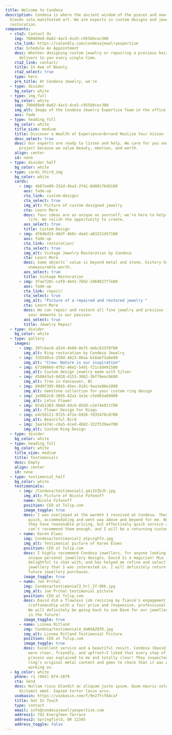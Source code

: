 ```yaml
---
title: Welcome to Condesa
description: Condesa is where the ancient wisdom of the pieces and new knowledge
  blends into manifested art. We are experts in custom designs and jewelry
  restoration.
components:
  - cta2: Contact Us
    img: 700dd9e0-0a62-4ac5-4ce5-c955b9cec300
    cta_link: https://calendly.com/condesajewelryexpertise
    cta: Schedule An Appointment
    desc: Whether designing custom jewelry or repairing a precious heirloom, Condesa
      delivers to you every single time.
    cta2_link: contact/
    title: In Awe of Beauty
    cta2_select: true
    type: hero
    pre_title: At Condesa Jewelry, we're
  - type: divider
    bg_color: white
  - type: img_full
    bg_color: white
    img: 700dd9e0-0a62-4ac5-4ce5-c955b9cec300
    img_alt: Image of the Condesa Jewelry Expertise Team in the office
    aos: fade
  - type: heading_full
    bg_color: white
    title_size: medium
    title: Discover a Wealth of Experience<br>and Realize Your Vision
    desc_select: true
    desc: Our experts are ready to listen and help. We care for you and for your
      project because we value beauty, emotion, and worth.
    align: center
    id: none
  - type: divider_half
    bg_color: white
  - type: cards_third_img
    bg_color: white
    cards:
      - img: 4b67ee09-252d-4ba3-2f41-8d881f6dd100
        aos: fade-up
        cta_link: custom-design/
        cta_select: true
        img_alt: Picture of custom designed jewelry
        cta: Learn More
        desc: Your ideas are as unique as yourself; we’re here to help you bring them to
          life. We relish the opportunity to create.
        aos_select: true
        title: Custom Design
      - img: df6dbd33-d6df-4b0c-daa5-a83221d57100
        aos: fade-up
        cta_link: restoration/
        cta_select: true
        img_alt: Vintage Jewelry Restoration by Condesa
        cta: Learn More
        desc: Some objects´ value is beyond metal and stone, history has imbued in them
          unmeasurable worth.
        aos_select: true
        title: Vintage Restoration
      - img: 3fae728c-caf0-4b41-7692-2d69827f7e00
        aos: fade-up
        cta_link: repair/
        cta_select: true
        img_alt: "Picture of a repaired and restored jewelry "
        cta: Learn More
        desc: We can repair and restore all fine jewelry and precious items. Repairing
          your memento is our passion.
        aos_select: true
        title: Jewelry Repair
  - type: divider
    bg_color: white
  - type: gallery
    images:
      - img: 397c6ec6-a534-4b89-0ef5-debc623f6f00
        img_alt: Ring restoration by Condesa Jewelry
      - img: 335540ce-259d-4823-80aa-b18abf3a8e00
        img_alt: "Crow: Nature is our inspiration"
      - img: 6719066d-4f92-46e2-5491-f21cdd491500
        img_alt: Custom design jewelry made with Silver
      - img: d56843a3-9d28-4153-3062-3bf79eacb600
        img_alt: Tree in Vancouver, BC
      - img: 99d9f395-0845-45ec-9101-9aa1e06e1000
        img_alt: Gemstone collection for your custom ring design
      - img: 1e60b2c8-3695-42a1-1e1e-c5e603a69400
        img_alt: Lotus Flower
      - img: 02a51383-4b6d-4dc6-85dd-c2e74e811f00
        img_alt: Flower Design For Rings
      - img: e4c58111-9f25-4f2e-b926-fd35470c8700
        img_alt: Beautiful Bird
      - img: 3ae1474c-c6a5-4ced-4b82-322f539ae700
        img_alt: Custom Ring Design
  - type: divider
    bg_color: white
  - type: heading_full
    bg_color: white
    title_size: medium
    title: Testimonials
    desc: Empty
    align: center
    id: none
  - type: testimonial_half
    bg_color: white
    testimonials:
      - img: /Condesa/testimonial1_q4i1VZbJh.jpg
        img_alt: Picture of Nicole Fofonoff
        name: Nicole Fofonoff
        position: CEO at Tulip.com
        image_toggle: true
        desc: I was overjoyed at the warmth I received at Condesa. They were incredibly
          quick, accommodating and went way above and beyond for me. Not only do
          they have reasonable pricing, but effectively quick service as well! I
          can't recommend them enough, and I will be a returning customer.
      - name: Karen Elwes
        img: Condesa/testimonial2_etpczgFfn.jpg
        img_alt: Testimonial picture of Karen Elwes
        position: CEO at Tulip.com
        desc: I highly recommend Condesa jewellers, for anyone looking for exquisite and
          unique personal jewellery designs. David Is a magician! Mia is
          delightful to chat with, and has helped me refine and select pieces of
          jewellery that I was interested in. I will definitely return for
          future jewellery purchases.
        image_toggle: true
      - name: Jan Prchal
        img: Condesa/testimonial3_hrl_IY-OKk.jpg
        img_alt: Jan Prchal testimonial picture
        position: CEO at Tulip.com
        desc: David did a flawless job resizing my fiancé's engagement ring. Quality
          craftsmanship with a fair price and responsive, professional service.
          We will definitely be going back to see Dave for our jewellery needs
          in the future!
        image_toggle: true
      - name: Linnea Ritland
        img: Condesa/testimonial4_daNSAZQfK.jpg
        img_alt: Linnea Ritland Testimonial Picture
        position: CEO at Tulip.com
        image_toggle: true
        desc: Excellent service and a beautiful result. Condesa (David (designer) & Mia)
          were clear, friendly, and upfront—I liked that every step of the
          process was explained to me and totally clear! They inspected the
          ring’s original metal content and gems to check that it was worth
          working on.
  - bg_color: white
    phone: +1 (604) 874-1879
    cta: Send
    desc: Nullam risus blandit ac aliquam justo ipsum. Quam mauris volutpat massa
      dictumst amet. Sapien tortor lacus arcu.
    usebasin: https://usebasin.com/f/9e27fcf84caf
    title: Get In Touch
    type: contact
    email: info@condesajewelryexpertise.com
    address1: 742 Evergreen Terrace
    address2: Springfield, OR 12345
    address_toggle: false
---
```

